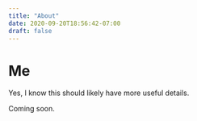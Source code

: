 ```yaml
---
title: "About"
date: 2020-09-20T18:56:42-07:00
draft: false
---
```


# Me

Yes, I know this should likely have more useful details.

Coming soon.



